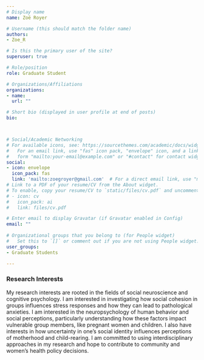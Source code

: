 ```yaml
---
# Display name
name: Zoë Royer

# Username (this should match the folder name)
authors:
- Zoe_R

# Is this the primary user of the site?
superuser: true

# Role/position
role: Graduate Student

# Organizations/Affiliations
organizations:
- name: 
  url: ""

# Short bio (displayed in user profile at end of posts)
bio: 



# Social/Academic Networking
# For available icons, see: https://sourcethemes.com/academic/docs/widgets/#icons
#   For an email link, use "fas" icon pack, "envelope" icon, and a link in the
#   form "mailto:your-email@example.com" or "#contact" for contact widget.
social:
- icon: envelope
  icon_pack: fas
  link: 'mailto:zoegroyer@gmail.com'  # For a direct email link, use "mailto:test@example.org".
# Link to a PDF of your resume/CV from the About widget.
# To enable, copy your resume/CV to `static/files/cv.pdf` and uncomment the lines below.  
# - icon: cv
#   icon_pack: ai
#   link: files/cv.pdf

# Enter email to display Gravatar (if Gravatar enabled in Config)
email: ""
  
# Organizational groups that you belong to (for People widget)
#   Set this to `[]` or comment out if you are not using People widget.  
user_groups:
- Graduate Students

---
```


<h3>Research Interests</h3>
My research interests are rooted in the fields of social neuroscience and cognitive psychology. I am interested in investigating how social cohesion in groups influences stress responses and how they can lead to pathological anxieties. I am interested in the neuropsychology of human behavior and social perceptions, particularly understanding how these factors impact vulnerable group members, like pregnant women and children. I also have interests in how uncertainty in one’s social identity influences perceptions of motherhood and child-rearing. I am committed to using interdisciplinary approaches in my research and hope to contribute to community and women’s health policy decisions.
